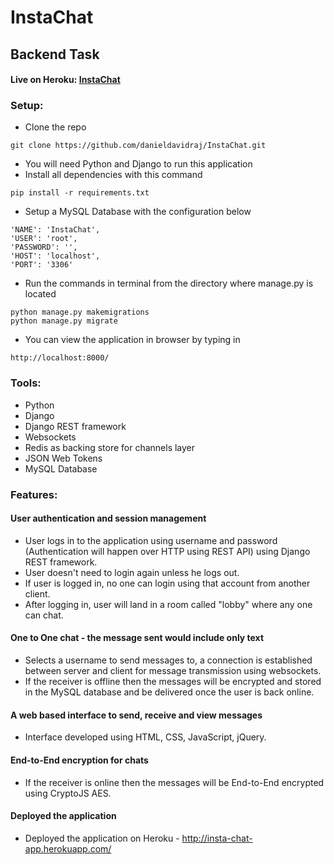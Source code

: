 # InstaChat

## Backend Task

#### Live on Heroku: [InstaChat](http://insta-chat-app.herokuapp.com/)

### Setup:

* Clone the repo
```
git clone https://github.com/danieldavidraj/InstaChat.git
```

* You will need Python and Django to run this application
* Install all dependencies with this command
```
pip install -r requirements.txt
```
* Setup a MySQL Database with the configuration below
```
'NAME': 'InstaChat',
'USER': 'root', 
'PASSWORD': '',
'HOST': 'localhost',
'PORT': '3306'
```
* Run the commands in terminal from the directory where manage.py is located
```
python manage.py makemigrations
python manage.py migrate
```
* You can view the application in browser by typing in
```
http://localhost:8000/
```
### Tools:

* Python
* Django
* Django REST framework
* Websockets
* Redis as backing store for channels layer
* JSON Web Tokens
* MySQL Database 

### Features:
#### User authentication and session management
- User logs in to the application using username and password (Authentication will happen over HTTP using REST API) using Django REST framework.
- User doesn't need to login again unless he logs out.
- If user is logged in, no one can login using that account from another client.
- After logging in, user will land in a room called "lobby" where any one can chat.
#### One to One chat - the message sent would include only text
- Selects a username to send messages to, a connection is established between server and client for message transmission using websockets.
- If the receiver is offline then the messages will be encrypted and stored in the MySQL database and be delivered once the user is back online.
#### A web based interface to send, receive and view messages
- Interface developed using HTML, CSS, JavaScript, jQuery.
#### End-to-End encryption for chats
- If the receiver is online then the messages will be End-to-End encrypted using CryptoJS AES.
#### Deployed the application
- Deployed the application on Heroku - http://insta-chat-app.herokuapp.com/
